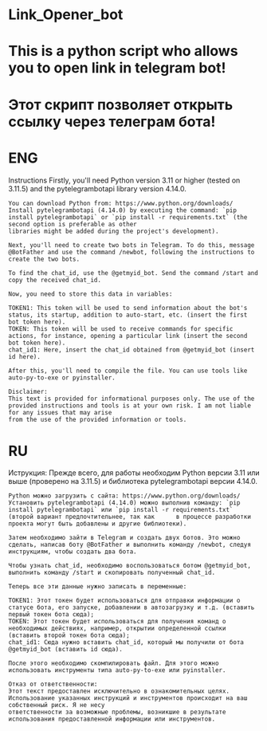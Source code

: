 # Link_Opener_bot
# This is a python script who allows you to open link in telegram bot!
# Этот скрипт позволяет открыть ссылку через телеграм бота!
# ENG
Instructions
    Firstly, you'll need Python version 3.11 or higher (tested on 3.11.5) and the pytelegrambotapi library version 4.14.0.
    
    You can download Python from: https://www.python.org/downloads/
    Install pytelegrambotapi (4.14.0) by executing the command: `pip install pytelegrambotapi` or `pip install -r requirements.txt` (the second option is preferable as other 
    libraries might be added during the project's development).
    
    Next, you'll need to create two bots in Telegram. To do this, message @BotFather and use the command /newbot, following the instructions to create the two bots.
    
    To find the chat_id, use the @getmyid_bot. Send the command /start and copy the received chat_id.
    
    Now, you need to store this data in variables:
    
    TOKEN1: This token will be used to send information about the bot's status, its startup, addition to auto-start, etc. (insert the first bot token here).
    TOKEN: This token will be used to receive commands for specific actions, for instance, opening a particular link (insert the second bot token here).
    chat_id1: Here, insert the chat_id obtained from @getmyid_bot (insert id here).
    
    After this, you'll need to compile the file. You can use tools like auto-py-to-exe or pyinstaller.
    
    Disclaimer:
    This text is provided for informational purposes only. The use of the provided instructions and tools is at your own risk. I am not liable for any issues that may arise     
    from the use of the provided information or tools.

# RU
Иструкция:
    Прежде всего, для работы необходим Python версии 3.11 или выше (проверено на 3.11.5) и библиотека pytelegrambotapi версии 4.14.0.
    
    Python можно загрузить с сайта: https://www.python.org/downloads/
    Установить pytelegrambotapi (4.14.0) можно выполнив команду: `pip install pytelegrambotapi` или `pip install -r requirements.txt` (второй вариант предпочтительнее, так как      в процессе разработки проекта могут быть добавлены и другие библиотеки).
    
    Затем необходимо зайти в Telegram и создать двух ботов. Это можно сделать, написав боту @BotFather и выполнить команду /newbot, следуя инструкциям, чтобы создать два бота.
    
    Чтобы узнать chat_id, необходимо воспользоваться ботом @getmyid_bot, выполнить команду /start и скопировать полученный chat_id.
    
    Теперь все эти данные нужно записать в переменные:
    
    TOKEN1: Этот токен будет использоваться для отправки информации о статусе бота, его запуске, добавлении в автозагрузку и т.д. (вставить первый токен бота сюда);
    TOKEN: Этот токен будет использоваться для получения команд о необходимых действиях, например, открытии определенной ссылки (вставить второй токен бота сюда);
    chat_id1: Сюда нужно вставить chat_id, который мы получили от бота @getmyid_bot (вставить id сюда).
    
    После этого необходимо скомпилировать файл. Для этого можно использовать инструменты типа auto-py-to-exe или pyinstaller.
    
    Отказ от ответственности:
    Этот текст предоставлен исключительно в ознакомительных целях. Использование указанных инструкций и инструментов происходит на ваш собственный риск. Я не несу       
    ответственности за возможные проблемы, возникшие в результате использования предоставленной информации или инструментов.
